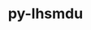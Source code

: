---
title: "py-lhsmdu"
layout: cache
categories: [package, develop]
meta: {"versions": ["1.1"], "compilers": ["gcc@=11.1.0", "gcc@=11.4.0", "oneapi@=2023.2.1"], "oss": ["ubuntu20.04"], "platforms": ["linux"], "targets": ["aarch64", "ppc64le", "x86_64_v3"], "stacks": ["e4s", "e4s-arm", "e4s-oneapi", "e4s-power", "root"], "num_specs": 28, "num_specs_by_stack": {"e4s-arm": 1, "root": 28, "e4s-power": 13, "e4s": 12, "e4s-oneapi": 2}}
spec_details: [{"hash": "6epu33skoowe7l4yoy5ie33yoazo3ge2", "compiler": "gcc@=11.4.0", "versions": ["1.1"], "os": "ubuntu20.04", "platform": "linux", "target": "aarch64", "variants": ["build_system=python_pip"], "stacks": ["e4s-arm", "root"], "size": "-", "tarball": "https://binaries.spack.io/develop/build_cache/linux-ubuntu20.04-aarch64/gcc-11.4.0/py-lhsmdu-1.1/linux-ubuntu20.04-aarch64-gcc-11.4.0-py-lhsmdu-1.1-6epu33skoowe7l4yoy5ie33yoazo3ge2.spack"}, {"hash": "t4n5icktw2sdsjbg2ns5rc4nkvgvdkbp", "compiler": "gcc@=11.1.0", "versions": ["1.1"], "os": "ubuntu20.04", "platform": "linux", "target": "ppc64le", "variants": ["build_system=python_pip"], "stacks": ["e4s-power", "root"], "size": "-", "tarball": "https://binaries.spack.io/develop/build_cache/linux-ubuntu20.04-ppc64le/gcc-11.1.0/py-lhsmdu-1.1/linux-ubuntu20.04-ppc64le-gcc-11.1.0-py-lhsmdu-1.1-t4n5icktw2sdsjbg2ns5rc4nkvgvdkbp.spack"}, {"hash": "svviesopdzzhangobvet5h46xwqa2jwe", "compiler": "gcc@=11.1.0", "versions": ["1.1"], "os": "ubuntu20.04", "platform": "linux", "target": "ppc64le", "variants": ["build_system=python_pip"], "stacks": ["e4s-power", "root"], "size": "-", "tarball": "https://binaries.spack.io/develop/build_cache/linux-ubuntu20.04-ppc64le/gcc-11.1.0/py-lhsmdu-1.1/linux-ubuntu20.04-ppc64le-gcc-11.1.0-py-lhsmdu-1.1-svviesopdzzhangobvet5h46xwqa2jwe.spack"}, {"hash": "yzd6exlhpc4cmwg7t4hxunt5qztneccb", "compiler": "gcc@=11.1.0", "versions": ["1.1"], "os": "ubuntu20.04", "platform": "linux", "target": "ppc64le", "variants": ["build_system=python_pip"], "stacks": ["e4s-power", "root"], "size": "-", "tarball": "https://binaries.spack.io/develop/build_cache/linux-ubuntu20.04-ppc64le/gcc-11.1.0/py-lhsmdu-1.1/linux-ubuntu20.04-ppc64le-gcc-11.1.0-py-lhsmdu-1.1-yzd6exlhpc4cmwg7t4hxunt5qztneccb.spack"}, {"hash": "itjalm4x7s277dfncewic3n4uq5vkrnn", "compiler": "gcc@=11.1.0", "versions": ["1.1"], "os": "ubuntu20.04", "platform": "linux", "target": "ppc64le", "variants": ["build_system=python_pip"], "stacks": ["e4s-power", "root"], "size": "-", "tarball": "https://binaries.spack.io/develop/build_cache/linux-ubuntu20.04-ppc64le/gcc-11.1.0/py-lhsmdu-1.1/linux-ubuntu20.04-ppc64le-gcc-11.1.0-py-lhsmdu-1.1-itjalm4x7s277dfncewic3n4uq5vkrnn.spack"}, {"hash": "brfuoi2vp2bj5vom4nt3m3zr2tlh5wbf", "compiler": "gcc@=11.1.0", "versions": ["1.1"], "os": "ubuntu20.04", "platform": "linux", "target": "ppc64le", "variants": ["build_system=python_pip"], "stacks": ["e4s-power", "root"], "size": "-", "tarball": "https://binaries.spack.io/develop/build_cache/linux-ubuntu20.04-ppc64le/gcc-11.1.0/py-lhsmdu-1.1/linux-ubuntu20.04-ppc64le-gcc-11.1.0-py-lhsmdu-1.1-brfuoi2vp2bj5vom4nt3m3zr2tlh5wbf.spack"}, {"hash": "m62ubcmphohjg4ccexrpkpcorrumy5ai", "compiler": "gcc@=11.1.0", "versions": ["1.1"], "os": "ubuntu20.04", "platform": "linux", "target": "ppc64le", "variants": ["build_system=python_pip"], "stacks": ["e4s-power", "root"], "size": "-", "tarball": "https://binaries.spack.io/develop/build_cache/linux-ubuntu20.04-ppc64le/gcc-11.1.0/py-lhsmdu-1.1/linux-ubuntu20.04-ppc64le-gcc-11.1.0-py-lhsmdu-1.1-m62ubcmphohjg4ccexrpkpcorrumy5ai.spack"}, {"hash": "unifqoaplctsxupr5bvd2rae4sull63c", "compiler": "gcc@=11.1.0", "versions": ["1.1"], "os": "ubuntu20.04", "platform": "linux", "target": "ppc64le", "variants": ["build_system=python_pip"], "stacks": ["e4s-power", "root"], "size": "-", "tarball": "https://binaries.spack.io/develop/build_cache/linux-ubuntu20.04-ppc64le/gcc-11.1.0/py-lhsmdu-1.1/linux-ubuntu20.04-ppc64le-gcc-11.1.0-py-lhsmdu-1.1-unifqoaplctsxupr5bvd2rae4sull63c.spack"}, {"hash": "fhk4akxq6mwziel7ipb2woslxukfsrik", "compiler": "gcc@=11.1.0", "versions": ["1.1"], "os": "ubuntu20.04", "platform": "linux", "target": "ppc64le", "variants": ["build_system=python_pip"], "stacks": ["e4s-power", "root"], "size": "-", "tarball": "https://binaries.spack.io/develop/build_cache/linux-ubuntu20.04-ppc64le/gcc-11.1.0/py-lhsmdu-1.1/linux-ubuntu20.04-ppc64le-gcc-11.1.0-py-lhsmdu-1.1-fhk4akxq6mwziel7ipb2woslxukfsrik.spack"}, {"hash": "2nzo3kim5y6lznezye5tgvswf4k33wre", "compiler": "gcc@=11.1.0", "versions": ["1.1"], "os": "ubuntu20.04", "platform": "linux", "target": "ppc64le", "variants": ["build_system=python_pip"], "stacks": ["e4s-power", "root"], "size": "-", "tarball": "https://binaries.spack.io/develop/build_cache/linux-ubuntu20.04-ppc64le/gcc-11.1.0/py-lhsmdu-1.1/linux-ubuntu20.04-ppc64le-gcc-11.1.0-py-lhsmdu-1.1-2nzo3kim5y6lznezye5tgvswf4k33wre.spack"}, {"hash": "rvkoe2sjivrsbclq6rg3v7a3xeee7nyt", "compiler": "gcc@=11.1.0", "versions": ["1.1"], "os": "ubuntu20.04", "platform": "linux", "target": "ppc64le", "variants": ["build_system=python_pip"], "stacks": ["e4s-power", "root"], "size": "-", "tarball": "https://binaries.spack.io/develop/build_cache/linux-ubuntu20.04-ppc64le/gcc-11.1.0/py-lhsmdu-1.1/linux-ubuntu20.04-ppc64le-gcc-11.1.0-py-lhsmdu-1.1-rvkoe2sjivrsbclq6rg3v7a3xeee7nyt.spack"}, {"hash": "s46qx6hbyqm3jaknodqikeffgxot6ael", "compiler": "gcc@=11.1.0", "versions": ["1.1"], "os": "ubuntu20.04", "platform": "linux", "target": "ppc64le", "variants": ["build_system=python_pip"], "stacks": ["e4s-power", "root"], "size": "-", "tarball": "https://binaries.spack.io/develop/build_cache/linux-ubuntu20.04-ppc64le/gcc-11.1.0/py-lhsmdu-1.1/linux-ubuntu20.04-ppc64le-gcc-11.1.0-py-lhsmdu-1.1-s46qx6hbyqm3jaknodqikeffgxot6ael.spack"}, {"hash": "weocbd4l3ssez2ugh26kgxyrcuwnls73", "compiler": "gcc@=11.1.0", "versions": ["1.1"], "os": "ubuntu20.04", "platform": "linux", "target": "ppc64le", "variants": ["build_system=python_pip"], "stacks": ["e4s-power", "root"], "size": "-", "tarball": "https://binaries.spack.io/develop/build_cache/linux-ubuntu20.04-ppc64le/gcc-11.1.0/py-lhsmdu-1.1/linux-ubuntu20.04-ppc64le-gcc-11.1.0-py-lhsmdu-1.1-weocbd4l3ssez2ugh26kgxyrcuwnls73.spack"}, {"hash": "4cosunahtyxuwxk3r3bgtvyr3oykzx2o", "compiler": "gcc@=11.1.0", "versions": ["1.1"], "os": "ubuntu20.04", "platform": "linux", "target": "ppc64le", "variants": ["build_system=python_pip"], "stacks": ["e4s-power", "root"], "size": "-", "tarball": "https://binaries.spack.io/develop/build_cache/linux-ubuntu20.04-ppc64le/gcc-11.1.0/py-lhsmdu-1.1/linux-ubuntu20.04-ppc64le-gcc-11.1.0-py-lhsmdu-1.1-4cosunahtyxuwxk3r3bgtvyr3oykzx2o.spack"}, {"hash": "adzkitvcf5p3udqltgx3t3yvkbc3qssa", "compiler": "gcc@=11.1.0", "versions": ["1.1"], "os": "ubuntu20.04", "platform": "linux", "target": "x86_64_v3", "variants": ["build_system=python_pip"], "stacks": ["root", "e4s"], "size": "-", "tarball": "https://binaries.spack.io/develop/build_cache/linux-ubuntu20.04-x86_64_v3/gcc-11.1.0/py-lhsmdu-1.1/linux-ubuntu20.04-x86_64_v3-gcc-11.1.0-py-lhsmdu-1.1-adzkitvcf5p3udqltgx3t3yvkbc3qssa.spack"}, {"hash": "zzb6sjoqsi6447uzx6qeygzacshvnikz", "compiler": "gcc@=11.1.0", "versions": ["1.1"], "os": "ubuntu20.04", "platform": "linux", "target": "x86_64_v3", "variants": ["build_system=python_pip"], "stacks": ["root", "e4s"], "size": "-", "tarball": "https://binaries.spack.io/develop/build_cache/linux-ubuntu20.04-x86_64_v3/gcc-11.1.0/py-lhsmdu-1.1/linux-ubuntu20.04-x86_64_v3-gcc-11.1.0-py-lhsmdu-1.1-zzb6sjoqsi6447uzx6qeygzacshvnikz.spack"}, {"hash": "auekqtvk6gaztwj4segoza42nmw7akjt", "compiler": "gcc@=11.1.0", "versions": ["1.1"], "os": "ubuntu20.04", "platform": "linux", "target": "x86_64_v3", "variants": ["build_system=python_pip"], "stacks": ["root", "e4s"], "size": "-", "tarball": "https://binaries.spack.io/develop/build_cache/linux-ubuntu20.04-x86_64_v3/gcc-11.1.0/py-lhsmdu-1.1/linux-ubuntu20.04-x86_64_v3-gcc-11.1.0-py-lhsmdu-1.1-auekqtvk6gaztwj4segoza42nmw7akjt.spack"}, {"hash": "ult4aphpdixwfajxemtairr67e3fbe65", "compiler": "gcc@=11.1.0", "versions": ["1.1"], "os": "ubuntu20.04", "platform": "linux", "target": "x86_64_v3", "variants": ["build_system=python_pip"], "stacks": ["root", "e4s"], "size": "-", "tarball": "https://binaries.spack.io/develop/build_cache/linux-ubuntu20.04-x86_64_v3/gcc-11.1.0/py-lhsmdu-1.1/linux-ubuntu20.04-x86_64_v3-gcc-11.1.0-py-lhsmdu-1.1-ult4aphpdixwfajxemtairr67e3fbe65.spack"}, {"hash": "2o3ntbkj6tdfvqaz7ewegpmmcqptk3r3", "compiler": "gcc@=11.1.0", "versions": ["1.1"], "os": "ubuntu20.04", "platform": "linux", "target": "x86_64_v3", "variants": ["build_system=python_pip"], "stacks": ["root", "e4s"], "size": "-", "tarball": "https://binaries.spack.io/develop/build_cache/linux-ubuntu20.04-x86_64_v3/gcc-11.1.0/py-lhsmdu-1.1/linux-ubuntu20.04-x86_64_v3-gcc-11.1.0-py-lhsmdu-1.1-2o3ntbkj6tdfvqaz7ewegpmmcqptk3r3.spack"}, {"hash": "bo6crbjwq5kcqbi6cd3npfmzxneuasvq", "compiler": "gcc@=11.1.0", "versions": ["1.1"], "os": "ubuntu20.04", "platform": "linux", "target": "x86_64_v3", "variants": ["build_system=python_pip"], "stacks": ["root", "e4s"], "size": "-", "tarball": "https://binaries.spack.io/develop/build_cache/linux-ubuntu20.04-x86_64_v3/gcc-11.1.0/py-lhsmdu-1.1/linux-ubuntu20.04-x86_64_v3-gcc-11.1.0-py-lhsmdu-1.1-bo6crbjwq5kcqbi6cd3npfmzxneuasvq.spack"}, {"hash": "45hqswx4qtksaqemnwuy64cplr74rheo", "compiler": "gcc@=11.1.0", "versions": ["1.1"], "os": "ubuntu20.04", "platform": "linux", "target": "x86_64_v3", "variants": ["build_system=python_pip"], "stacks": ["root", "e4s"], "size": "-", "tarball": "https://binaries.spack.io/develop/build_cache/linux-ubuntu20.04-x86_64_v3/gcc-11.1.0/py-lhsmdu-1.1/linux-ubuntu20.04-x86_64_v3-gcc-11.1.0-py-lhsmdu-1.1-45hqswx4qtksaqemnwuy64cplr74rheo.spack"}, {"hash": "yvdsaialwaezxw6yigd5edrwhoyloddl", "compiler": "gcc@=11.1.0", "versions": ["1.1"], "os": "ubuntu20.04", "platform": "linux", "target": "x86_64_v3", "variants": ["build_system=python_pip"], "stacks": ["root", "e4s"], "size": "-", "tarball": "https://binaries.spack.io/develop/build_cache/linux-ubuntu20.04-x86_64_v3/gcc-11.1.0/py-lhsmdu-1.1/linux-ubuntu20.04-x86_64_v3-gcc-11.1.0-py-lhsmdu-1.1-yvdsaialwaezxw6yigd5edrwhoyloddl.spack"}, {"hash": "qizdvncm6gplwpghqttpu4sfdozd4isz", "compiler": "gcc@=11.1.0", "versions": ["1.1"], "os": "ubuntu20.04", "platform": "linux", "target": "x86_64_v3", "variants": ["build_system=python_pip"], "stacks": ["root", "e4s"], "size": "-", "tarball": "https://binaries.spack.io/develop/build_cache/linux-ubuntu20.04-x86_64_v3/gcc-11.1.0/py-lhsmdu-1.1/linux-ubuntu20.04-x86_64_v3-gcc-11.1.0-py-lhsmdu-1.1-qizdvncm6gplwpghqttpu4sfdozd4isz.spack"}, {"hash": "xjmuzh6imvp4utmyn4wrkcltpiqlezqm", "compiler": "gcc@=11.1.0", "versions": ["1.1"], "os": "ubuntu20.04", "platform": "linux", "target": "x86_64_v3", "variants": ["build_system=python_pip"], "stacks": ["root", "e4s"], "size": "-", "tarball": "https://binaries.spack.io/develop/build_cache/linux-ubuntu20.04-x86_64_v3/gcc-11.1.0/py-lhsmdu-1.1/linux-ubuntu20.04-x86_64_v3-gcc-11.1.0-py-lhsmdu-1.1-xjmuzh6imvp4utmyn4wrkcltpiqlezqm.spack"}, {"hash": "pp73sstsn6atsvmsnplqdqpp2apmrumy", "compiler": "gcc@=11.1.0", "versions": ["1.1"], "os": "ubuntu20.04", "platform": "linux", "target": "x86_64_v3", "variants": ["build_system=python_pip"], "stacks": ["root", "e4s"], "size": "-", "tarball": "https://binaries.spack.io/develop/build_cache/linux-ubuntu20.04-x86_64_v3/gcc-11.1.0/py-lhsmdu-1.1/linux-ubuntu20.04-x86_64_v3-gcc-11.1.0-py-lhsmdu-1.1-pp73sstsn6atsvmsnplqdqpp2apmrumy.spack"}, {"hash": "yv5v7jf4uzk2cmjhxrzpwh55wlmivbcb", "compiler": "gcc@=11.1.0", "versions": ["1.1"], "os": "ubuntu20.04", "platform": "linux", "target": "x86_64_v3", "variants": ["build_system=python_pip"], "stacks": ["root", "e4s"], "size": "-", "tarball": "https://binaries.spack.io/develop/build_cache/linux-ubuntu20.04-x86_64_v3/gcc-11.1.0/py-lhsmdu-1.1/linux-ubuntu20.04-x86_64_v3-gcc-11.1.0-py-lhsmdu-1.1-yv5v7jf4uzk2cmjhxrzpwh55wlmivbcb.spack"}, {"hash": "k3z5355dt6opdzpk43pphis2t74eaful", "compiler": "oneapi@=2023.2.1", "versions": ["1.1"], "os": "ubuntu20.04", "platform": "linux", "target": "x86_64_v3", "variants": ["build_system=python_pip"], "stacks": ["root", "e4s-oneapi"], "size": "-", "tarball": "https://binaries.spack.io/develop/build_cache/linux-ubuntu20.04-x86_64_v3/oneapi-2023.2.1/py-lhsmdu-1.1/linux-ubuntu20.04-x86_64_v3-oneapi-2023.2.1-py-lhsmdu-1.1-k3z5355dt6opdzpk43pphis2t74eaful.spack"}, {"hash": "kv7cfzdcc7lalpk4hvl6nfqdtyahf55b", "compiler": "oneapi@=2023.2.1", "versions": ["1.1"], "os": "ubuntu20.04", "platform": "linux", "target": "x86_64_v3", "variants": ["build_system=python_pip"], "stacks": ["root", "e4s-oneapi"], "size": "-", "tarball": "https://binaries.spack.io/develop/build_cache/linux-ubuntu20.04-x86_64_v3/oneapi-2023.2.1/py-lhsmdu-1.1/linux-ubuntu20.04-x86_64_v3-oneapi-2023.2.1-py-lhsmdu-1.1-kv7cfzdcc7lalpk4hvl6nfqdtyahf55b.spack"}]
---